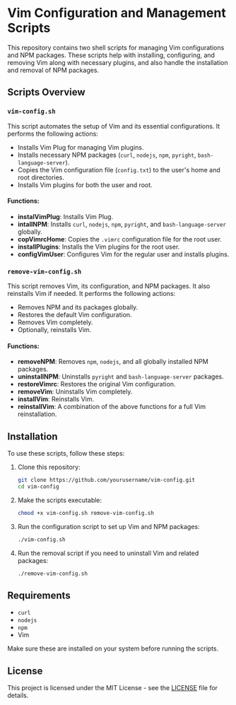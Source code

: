 # Vim Configuration and Management Scripts

This repository contains two shell scripts for managing Vim configurations and NPM packages. These scripts help with installing, configuring, and removing Vim along with necessary plugins, and also handle the installation and removal of NPM packages.

## Scripts Overview

### `vim-config.sh`

This script automates the setup of Vim and its essential configurations. It performs the following actions:
- Installs Vim Plug for managing Vim plugins.
- Installs necessary NPM packages (`curl`, `nodejs`, `npm`, `pyright`, `bash-language-server`).
- Copies the Vim configuration file (`config.txt`) to the user's home and root directories.
- Installs Vim plugins for both the user and root.

#### Functions:
- **instalVimPlug**: Installs Vim Plug.
- **intallNPM**: Installs `curl`, `nodejs`, `npm`, `pyright`, and `bash-language-server` globally.
- **copVimrcHome**: Copies the `.vimrc` configuration file for the root user.
- **installPlugins**: Installs the Vim plugins for the root user.
- **configVimUser**: Configures Vim for the regular user and installs plugins.

### `remove-vim-config.sh`

This script removes Vim, its configuration, and NPM packages. It also reinstalls Vim if needed. It performs the following actions:
- Removes NPM and its packages globally.
- Restores the default Vim configuration.
- Removes Vim completely.
- Optionally, reinstalls Vim.

#### Functions:
- **removeNPM**: Removes `npm`, `nodejs`, and all globally installed NPM packages.
- **uninstallNPM**: Uninstalls `pyright` and `bash-language-server` packages.
- **restoreVimrc**: Restores the original Vim configuration.
- **removeVim**: Uninstalls Vim completely.
- **installVim**: Reinstalls Vim.
- **reinstallVim**: A combination of the above functions for a full Vim reinstallation.

## Installation

To use these scripts, follow these steps:

1. Clone this repository:
    ```bash
    git clone https://github.com/yourusername/vim-config.git
    cd vim-config
    ```

2. Make the scripts executable:
    ```bash
    chmod +x vim-config.sh remove-vim-config.sh
    ```

3. Run the configuration script to set up Vim and NPM packages:
    ```bash
    ./vim-config.sh
    ```

4. Run the removal script if you need to uninstall Vim and related packages:
    ```bash
    ./remove-vim-config.sh
    ```

## Requirements

- `curl`
- `nodejs`
- `npm`
- Vim

Make sure these are installed on your system before running the scripts.

## License

This project is licensed under the MIT License - see the [LICENSE](LICENSE) file for details.

